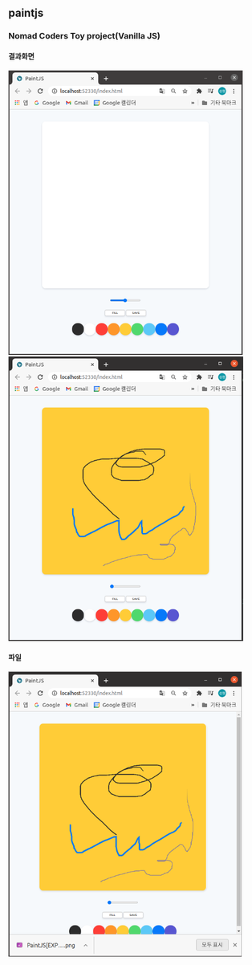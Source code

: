 ## paintjs
### Nomad Coders Toy project(Vanilla JS)
#### 결과화면
![Simpson Url](https://github.com/tjdgus3160/paintjs/blob/master/1.PNG)
![Simpson Url](https://github.com/tjdgus3160/paintjs/blob/master/2.PNG)

#### 파일
![Simpson Url](https://github.com/tjdgus3160/paintjs/blob/master/3.PNG)

